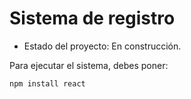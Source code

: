 <h1> Sistema de registro</h1>

- Estado del proyecto: En construcción.

Para ejecutar el sistema, debes poner: 

```npm install react```
